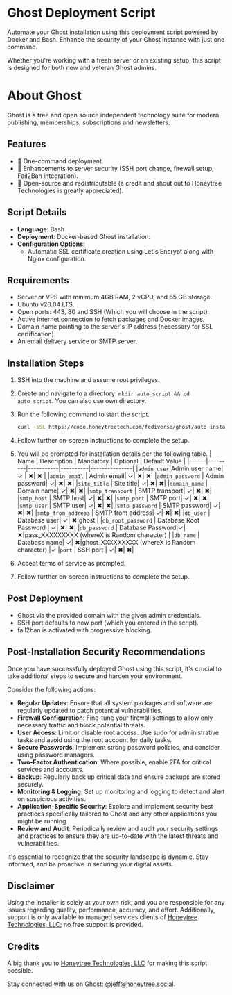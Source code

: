 # Ghost Deployment Script
Automate your Ghost installation using this deployment script powered by Docker and Bash. Enhance the security of your Ghost instance with just one command.

Whether you're working with a fresh server or an existing setup, this script is designed for both new and veteran Ghost admins.


# About Ghost

Ghost is a free and open source independent technology suite for modern publishing, memberships, subscriptions and newsletters.

## Features

- 🚀 One-command deployment.
- 🔐 Enhancements to server security (SSH port change, firewall setup, Fail2Ban integration).
- 📘 Open-source and redistributable (a credit and shout out to Honeytree Technologies is greatly appreciated).

## Script Details

- **Language**: Bash
- **Deployment**: Docker-based Ghost installation.
- **Configuration Options**:
  - Automatic SSL certificate creation using Let's Encrypt along with Nginx configuration.

## Requirements

- Server or VPS with minimum 4GB RAM, 2 vCPU, and 65 GB storage.
- Ubuntu v20.04 LTS.
- Open ports:  443, 80 and SSH (Which you will choose in the script).
- Active internet connection to fetch packages and Docker images.
- Domain name pointing to the server's IP address (necessary for SSL certification).
- An email delivery service or SMTP server.

## Installation Steps

1. SSH into the machine and assume root privileges.
2. Create and navigate to a directory: `mkdir auto_script && cd auto_script`.
    You can also use own directory.
3. Run the following command to start the script.
    ```bash
    curl -sSL https://code.honeytreetech.com/fediverse/ghost/auto-installer/ghost_auto_script.sh -o ./ghost_auto_script.sh && sudo chmod +x ghost_auto_script.sh && ./ghost_auto_script.sh
    ```
4. Follow further on-screen instructions to complete the setup.
5. You will be prompted for installation details per the following table.
    | Name | Description | Mandatory | Optional | Default Value | 
    |------|---------|-----------|----------|---------------|
    |`admin_user`|Admin user name| &checkmark; | &#10006;| &#10006; | 
    |`admin_email` | Admin email| &checkmark;| &#10006;| &#10006;|
    |`admin_password` | Admin password| &checkmark;| &#10006;| &#10006;|
    |`site_title` | Site title| &checkmark;| &#10006;| &#10006;|
    |`domain_name` | Domain name| &checkmark;| &#10006;| &#10006;|
    |`smtp_transport` | SMTP transport| &checkmark;| &#10006;| &#10006;|
    |`smtp_host` | SMTP host| &checkmark;| &#10006;| &#10006;|
    |`smtp_port` | SMTP port| &checkmark;| &#10006;| &#10006;|
    |`smtp_user` | SMTP user| &checkmark;| &#10006;| &#10006;|
    |`smtp_password` | SMTP password| &checkmark;| &#10006;| &#10006;|
    |`smtp_from_address` | SMTP from address| &checkmark;| &#10006;| &#10006;|
    |`db_user` | Database user| &checkmark;| &#10006;|ghost |
    |`db_root_password` | Database  Root Password | &checkmark;| &#10006;| &#10006;|
    |`db_password` | Database Password|&checkmark;| &#10006;|pass_XXXXXXXXX (whereX is Random character) |
    |`db_name` | Database name|  &checkmark;| &#10006;|ghost_XXXXXXXXX (whereX is Random character) |&checkmark;
    |`port` | SSH port | &checkmark;| &#10006;| &#10006;|

                                
5. Accept terms of service as prompted.
6. Follow further on-screen instructions to complete the setup.

## Post Deployment

- Ghost via the provided domain with the given admin credentials.
- SSH port defaults to new port (which you entered in the script).
- fail2ban is activated with progressive blocking.

## Post-Installation Security Recommendations

Once you have successfully deployed Ghost using this script, it's crucial to take additional steps to secure and harden your environment. 

Consider the following actions:

- **Regular Updates**: Ensure that all system packages and software are regularly updated to patch potential vulnerabilities.
- **Firewall Configuration**: Fine-tune your firewall settings to allow only necessary traffic and block potential threats.
- **User Access**: Limit or disable root access. Use sudo for administrative tasks and avoid using the root account for daily tasks.
- **Secure Passwords**: Implement strong password policies, and consider using password managers.
- **Two-Factor Authentication**: Where possible, enable 2FA for critical services and accounts.
- **Backup**: Regularly back up critical data and ensure backups are stored securely.
- **Monitoring & Logging**: Set up monitoring and logging to detect and alert on suspicious activities.
- **Application-Specific Security**: Explore and implement security best practices specifically tailored to Ghost and any other applications you might be running.
- **Review and Audit**: Periodically review and audit your security settings and practices to ensure they are up-to-date with the latest threats and vulnerabilities.

It's essential to recognize that the security landscape is dynamic. Stay informed, and be proactive in securing your digital assets.



## Disclaimer
Using the installer is solely at your own risk, and you are responsible for any issues regarding quality, performance, accuracy, and effort. Additionally, support is only available to managed services clients of [Honeytree Technologies, LLC](https://honeytreetech.com); no free support is provided.

## Credits

A big thank you to [Honeytree Technologies, LLC](https://honeytreetech.com) for making this script possible.

Stay connected with us on Ghost: [@jeff@honeytree.social](https://honeytree.social/@jeff).
